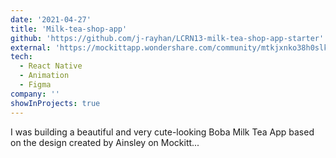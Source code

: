 ```yaml
---
date: '2021-04-27'
title: 'Milk-tea-shop-app'
github: 'https://github.com/j-rayhan/LCRN13-milk-tea-shop-app-starter'
external: 'https://mockittapp.wondershare.com/community/mtkjxnko38h0slkm?title=tastea-mobile-app---boba-milk-tea-shop'
tech:
  - React Native
  - Animation
  - Figma
company: ''
showInProjects: true
---
```


I was building a beautiful and very cute-looking Boba Milk Tea App based on the design created by Ainsley on Mockitt...
